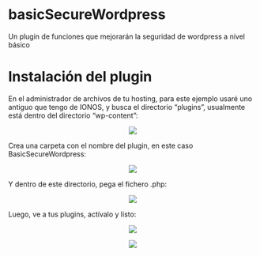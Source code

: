 # basicSecureWordpress
 Un plugin de funciones que mejorarán la seguridad de wordpress a nivel básico

# Instalación del plugin


En el administrador de archivos de tu hosting, para este ejemplo usaré uno antiguo que tengo de IONOS, y busca el directorio “plugins”, usualmente está dentro del directorio “wp-content”:
<p align="center">
  <img src="Imágenes_ejemplo/1.png">
</p>

Crea una carpeta con el nombre del plugin, en este caso BasicSecureWordpress:
<p align="center">
  <img src="Imágenes_ejemplo/2.png">
</p>

Y dentro de este directorio, pega el fichero .php:
<p align="center">
  <img src="Imágenes_ejemplo/3.png">
</p>

Luego, ve a tus plugins, actívalo y listo:
<p align="center">
  <img src="Imágenes_ejemplo/4.png">
</p>

<p align="center">
  <img src="Imágenes_ejemplo/5.png">
</p>
